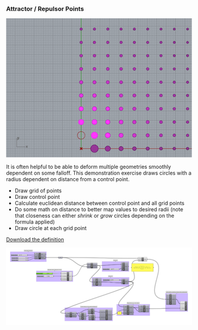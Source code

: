 ### Attractor / Repulsor Points

![Point Attraction](ar.gif)

It is often helpful to be able to deform multiple geometries smoothly dependent on some falloff. This demonstration exercise draws circles with a radius dependent on distance from a control point.

- Draw grid of points
- Draw control point
- Calculate euclidean distance between control point and all grid points
- Do some math on distance to better map values to desired radii (note that closeness can either *shrink* or *grow* circles depending on the formula applied)
- Draw circle at each grid point

[Download the definition](attractorpoint.gh)

![attractor respulsor point in Grasshopper](attractorpoint.png)
